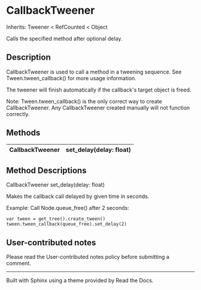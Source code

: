 # CallbackTweener

Inherits: Tweener < RefCounted < Object

Calls the specified method after optional delay.

## Description

CallbackTweener is used to call a method in a tweening sequence. See
Tween.tween_callback() for more usage information.

The tweener will finish automatically if the callback's target object is
freed.

Note: Tween.tween_callback() is the only correct way to create
CallbackTweener. Any CallbackTweener created manually will not function
correctly.

## Methods

CallbackTweener | set_delay(delay: float)  
---|---  
  
## Method Descriptions

CallbackTweener set_delay(delay: float)

Makes the callback call delayed by given time in seconds.

Example: Call Node.queue_free() after 2 seconds:

    
    
    var tween = get_tree().create_tween()
    tween.tween_callback(queue_free).set_delay(2)
    

## User-contributed notes

Please read the User-contributed notes policy before submitting a comment.

* * *

Built with Sphinx using a theme provided by Read the Docs.

